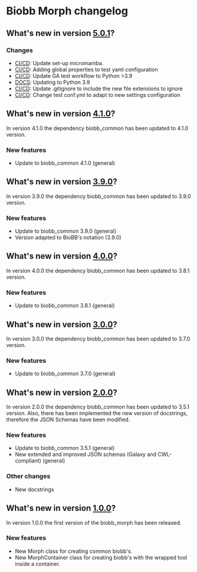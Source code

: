 
# Biobb Morph changelog

## What's new in version [5.0.1](https://github.com/bioexcel/biobb_morph/releases/tag/v5.0.1)?

### Changes

* [CI/CD](linting_and_testing.yml): Update set-up micromamba.
* [CI/CD](conf.yml): Adding global properties to test yaml configuration
* [CI/CD](linting_and_testing.yaml): Update GA test workflow to Python >3.9
* [DOCS](.readthedocs.yaml): Updating to Python 3.9
* [CI/CD](GITIGNORE): Update .gitignore to include the new file extensions to ignore
* [CI/CD](conf.yml): Change test conf.yml to adapt to new settings configuration

## What's new in version [4.1.0](https://github.com/bioexcel/biobb_morph/releases/tag/v4.1.0)?
In version 4.1.0 the dependency biobb_common has been updated to 4.1.0 version.

### New features

* Update to biobb_common 4.1.0 (general)

## What's new in version [3.9.0](https://github.com/bioexcel/biobb_morph/releases/tag/v3.9.0)?
In version 3.9.0 the dependency biobb_common has been updated to 3.9.0 version.

### New features

* Update to biobb_common 3.9.0 (general)
* Version adapted to BioBB's notation (3.9.0)

## What's new in version [4.0.0](https://github.com/bioexcel/biobb_morph/releases/tag/v4.0.0)?
In version 4.0.0 the dependency biobb_common has been updated to 3.8.1 version.

### New features

* Update to biobb_common 3.8.1 (general)

## What's new in version [3.0.0](https://github.com/bioexcel/biobb_morph/releases/tag/v3.0.0)?
In version 3.0.0 the dependency biobb_common has been updated to 3.7.0 version.

### New features

* Update to biobb_common 3.7.0 (general)

## What's new in version [2.0.0](https://github.com/bioexcel/biobb_morph/releases/tag/v2.0.0)?
In version 2.0.0 the dependency biobb_common has been updated to 3.5.1 version. Also, there has been implemented the new version of docstrings, therefore the JSON Schemas have been modified.

### New features

* Update to biobb_common 3.5.1 (general)
* New extended and improved JSON schemas (Galaxy and CWL-compliant) (general)

### Other changes

* New docstrings

## What's new in version [1.0.0](https://github.com/bioexcel/biobb_morph/releases/tag/v1.0.0)?
In version 1.0.0 the first version of the biobb_morph has been released.

### New features

* New Morph class for creating common biobb's.
* New MorphContainer class for creating biobb's with the wrapped tool inside a container.
